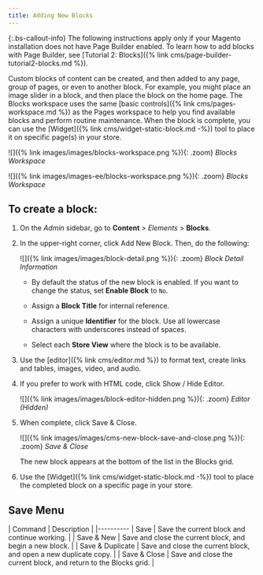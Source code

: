 ```yaml
---
title: Adding New Blocks
---
```

<!--{% if "Default.EE-B2B" contains site.edition %}-->

{:.bs-callout-info}
The following instructions apply only if your Magento installation does not have Page Builder enabled. To learn how to add blocks with Page Builder, see [Tutorial 2: Blocks]({% link cms/page-builder-tutorial2-blocks.md %}).
<!--{% endif %}-->

Custom blocks of content can be created, and then added to any page, group of pages, or even to another block. For example, you might place an image slider in a block, and then place the block on the home page. The Blocks workspace uses the same [basic controls]({% link cms/pages-workspace.md %}) as the Pages workspace to help you find available blocks and perform routine maintenance. When the block is complete, you can use the [Widget]({% link cms/widget-static-block.md -%}) tool to place it on specific page(s) in your store.

<!--{% if "Default.CE Only" contains site.edition %}-->
![]({% link images/images/blocks-workspace.png %}){: .zoom}
_Blocks Workspace_
<!--{% endif %}-->
<!--{% if "Default.EE-B2B" contains site.edition %}-->
![]({% link images/images-ee/blocks-workspace.png %}){: .zoom}
_Blocks Workspace_
<!--{% endif %}-->

## To create a block:

1. On the _Admin_ sidebar, go to **Content** > _Elements_ > **Blocks**.

1. In the upper-right corner, click <span class="btn">Add New Block</span>. Then, do the following:

   ![]({% link images/images/block-detail.png %}){: .zoom}
   _Block Detail Information_

   - By default the status of the new block is enabled. If you want to change the status, set **Enable Block** to `No`.

   - Assign a **Block Title** for internal reference.

   - Assign a unique **Identifier** for the block. Use all lowercase characters with underscores instead of spaces.

   - Select each **Store View** where the block is to be available.

1. Use the [editor]({% link cms/editor.md %}) to format text, create links and tables, images, video, and audio.

1. If you prefer to work with HTML code, click <span class="btn">Show / Hide Editor</span>.

    ![]({% link images/images/block-editor-hidden.png %}){: .zoom}
    _Editor (Hidden)_

1. When complete, click <span class="btn">Save & Close</span>.

    ![]({% link images/images/cms-new-block-save-and-close.png %}){: .zoom}
    _Save & Close_

    The new block appears at the bottom of the list in the Blocks grid.

1. Use the [Widget]({% link cms/widget-static-block.md -%}) tool to place the completed block on a specific page in your store.

## Save Menu

| Command | Description |
|----------
| Save | Save the current block and continue working. |
| Save & New | Save and close the current block, and begin a new block. |
| Save & Duplicate | Save and close the current block, and open a new duplicate copy. |
| Save & Close | Save and close the current block, and return to the Blocks grid. |
